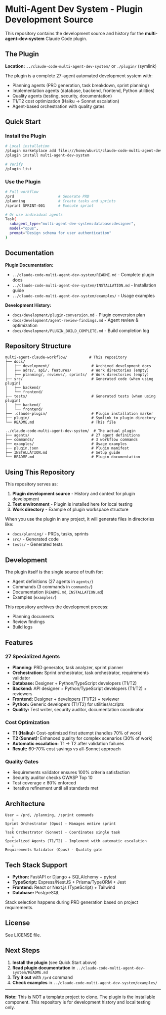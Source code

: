 # Multi-Agent Dev System - Plugin Development Source

This repository contains the development source and history for the **multi-agent-dev-system** Claude Code plugin.

## The Plugin

**Location:** `../claude-code-multi-agent-dev-system/` or `./plugin/` (symlink)

The plugin is a complete 27-agent automated development system with:
- Planning agents (PRD generation, task breakdown, sprint planning)
- Implementation agents (database, backend, frontend, Python utilities)
- Quality agents (testing, security, documentation)
- T1/T2 cost optimization (Haiku → Sonnet escalation)
- Agent-based orchestration with quality gates

## Quick Start

### Install the Plugin

```bash
# Local installation
/plugin marketplace add file:///home/wburit/claude-code-multi-agent-dev-system
/plugin install multi-agent-dev-system

# Verify
/plugin list
```

### Use the Plugin

```bash
# Full workflow
/prd                    # Generate PRD
/planning               # Create tasks and sprints
/sprint SPRINT-001      # Execute sprint

# Or use individual agents
Task(
  subagent_type="multi-agent-dev-system:database:designer",
  model="opus",
  prompt="Design schema for user authentication"
)
```

## Documentation

**Plugin Documentation:**
- `../claude-code-multi-agent-dev-system/README.md` - Complete plugin docs
- `../claude-code-multi-agent-dev-system/INSTALLATION.md` - Installation guide
- `../claude-code-multi-agent-dev-system/examples/` - Usage examples

**Development History:**
- `docs/development/plugin-conversion.md` - Plugin conversion plan
- `docs/development/agent-review-findings.md` - Agent review & optimization
- `docs/development/PLUGIN_BUILD_COMPLETE.md` - Build completion log

## Repository Structure

```
multi-agent-claude-workflow/          # This repository
├── docs/
│   ├── development/                   # Archived development docs
│   ├── adrs/, api/, features/         # Work directories (empty)
│   ├── planning/, reviews/, sprints/  # Work directories (empty)
├── src/                               # Generated code (when using plugin)
│   ├── backend/
│   └── frontend/
├── tests/                             # Generated tests (when using plugin)
│   ├── backend/
│   └── frontend/
├── .claude-plugin/                    # Plugin installation marker
├── plugin/                            # Symlink to plugin directory
└── README.md                          # This file

../claude-code-multi-agent-dev-system/  # The actual plugin
├── agents/                            # 27 agent definitions
├── commands/                          # 3 workflow commands
├── examples/                          # Usage examples
├── plugin.json                        # Plugin manifest
├── INSTALLATION.md                    # Setup guide
└── README.md                          # Plugin documentation
```

## Using This Repository

This repository serves as:
1. **Plugin development source** - History and context for plugin development
2. **Test environment** - Plugin is installed here for local testing
3. **Work directory** - Example of plugin workspace structure

When you use the plugin in any project, it will generate files in directories like:
- `docs/planning/` - PRDs, tasks, sprints
- `src/` - Generated code
- `tests/` - Generated tests

## Development

The plugin itself is the single source of truth for:
- Agent definitions (27 agents in `agents/`)
- Commands (3 commands in `commands/`)
- Documentation (`README.md`, `INSTALLATION.md`)
- Examples (`examples/`)

This repository archives the development process:
- Planning documents
- Review findings
- Build logs

## Features

### 27 Specialized Agents
- **Planning:** PRD generator, task analyzer, sprint planner
- **Orchestration:** Sprint orchestrator, task orchestrator, requirements validator
- **Database:** Designer + Python/TypeScript developers (T1/T2)
- **Backend:** API designer + Python/TypeScript developers (T1/T2) + reviewers
- **Frontend:** Designer + developers (T1/T2) + reviewer
- **Python:** Generic developers (T1/T2) for utilities/scripts
- **Quality:** Test writer, security auditor, documentation coordinator

### Cost Optimization
- **T1 (Haiku):** Cost-optimized first attempt (handles 70% of work)
- **T2 (Sonnet):** Enhanced quality for complex scenarios (30% of work)
- **Automatic escalation:** T1 → T2 after validation failures
- **Result:** 60-70% cost savings vs all-Sonnet approach

### Quality Gates
- Requirements validator ensures 100% criteria satisfaction
- Security auditor checks OWASP Top 10
- Test coverage ≥ 80% enforced
- Iterative refinement until all standards met

## Architecture

```
User → /prd, /planning, /sprint commands
   ↓
Sprint Orchestrator (Opus) - Manages entire sprint
   ↓
Task Orchestrator (Sonnet) - Coordinates single task
   ↓
Specialized Agents (T1/T2) - Implement with automatic escalation
   ↓
Requirements Validator (Opus) - Quality gate
```

## Tech Stack Support

- **Python:** FastAPI or Django + SQLAlchemy + pytest
- **TypeScript:** Express/NestJS + Prisma/TypeORM + Jest
- **Frontend:** React or Next.js (TypeScript) + Tailwind
- **Database:** PostgreSQL

Stack selection happens during PRD generation based on project requirements.

## License

See LICENSE file.

## Next Steps

1. **Install the plugin** (see Quick Start above)
2. **Read plugin documentation** in `../claude-code-multi-agent-dev-system/README.md`
3. **Try it out** with `/prd` command
4. **Check examples** in `../claude-code-multi-agent-dev-system/examples/`

---

**Note:** This is NOT a template project to clone. The plugin is the installable component. This repository is for development history and local testing only.
